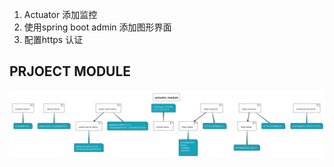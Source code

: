 1. Actuator 添加监控
2. 使用spring boot admin 添加图形界面
3. 配置https 认证
## PRJOECT  MODULE
![PROJECT MODULE](./Module/ACTUATOR_MODULE.PNG)
	
	
	
	
	
	
	
	
	
	
	
